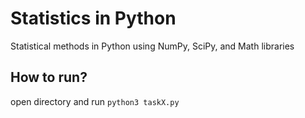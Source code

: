 # Statistics in Python
Statistical methods in Python using NumPy, SciPy, and Math libraries 

## How to run?
open directory and run ```python3 taskX.py```
